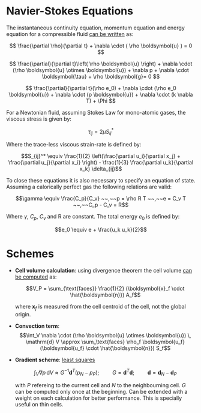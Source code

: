 # Navier-Stokes Equations
The instantaneous continuity equation, momentum equation and energy equation for a compressible fluid [can be written](https://www.cfd-online.com/Wiki/Navier-Stokes_equations) as: 

$$
\frac{\partial \rho}{\partial t} +
\nabla \cdot ( \rho \boldsymbol{u} ) = 0
$$

$$
\frac{\partial}{\partial t}\left( \rho \boldsymbol{u} \right) +
\nabla \cdot (\rho \boldsymbol{u} \otimes \boldsymbol{u}) + \nabla p  + \nabla \cdot \boldsymbol{\tau} + \rho \boldsymbol{g}= 0
$$

$$
\frac{\partial}{\partial t}(\rho e_0) + \nabla \cdot (\rho e_0 \boldsymbol{u}) + \nabla \cdot (p \boldsymbol{u}) + \nabla \cdot (k \nabla T) + \Phi
$$

For a Newtonian fluid, assuming Stokes Law for mono-atomic gases, the viscous stress is given by: 

$$
\tau_{ij} = 2 \mu S_{ij}^*
$$

Where the trace-less viscous strain-rate is defined by: 

$$S_{ij}^* \equiv \frac{1}{2} \left(\frac{\partial u_i}{\partial x_j} + \frac{\partial u_j}{\partial x_i} \right) - \frac{1}{3} \frac{\partial u_k}{\partial x_k} \delta_{ij}$$

To close these equations it is also necessary to specify an equation of state. Assuming a calorically perfect gas the following relations are valid:

$$\gamma \equiv \frac{C_p}{C_v} ~~,~~p = \rho R T ~~,~~e = C_v T ~~,~~C_p - C_v = R$$

Where $\gamma$, $C_p$, $C_v$ and R are constant.
The total energy $e_0$ is defined by: 

$$e_0 \equiv e + \frac{u_k u_k}{2}$$

# Schemes

- **Cell volume calculation**: using divergence theorem the cell volume [can be computed](https://www.youtube.com/watch?v=x2CsJUE8bZo&list=PLnJ8lIgfDbkp5DtCPtP2rcqEEUJk-PM8N&index=3) as: 
  
  $$V_P = \sum_{\text{faces}} \frac{1}{2} (\boldsymbol{x}_f \cdot \hat{\boldsymbol{n}}) A_f$$

  where $\boldsymbol{x}_f$ is measured from the cell centroid of the cell, not the global origin.

- **Convection term**:
  $$\int_V \nabla \cdot (\rho \boldsymbol{u} \otimes \boldsymbol{u}) \, \mathrm{d} V \approx \sum_\text{faces} \rho_f \boldsymbol{u_f} (\boldsymbol{u_f} \cdot \hat{\boldsymbol{n}}) S_f$$

- **Gradient scheme**: [least squares](https://www.youtube.com/watch?v=7ymFkxx2R_k&list=PLnJ8lIgfDbkp5DtCPtP2rcqEEUJk-PM8N&index=4)
  
  $$\int_V  \nabla p \, \mathrm{d}V \approx G^{-1} \boldsymbol{d}^T (p_N - p_P); \hspace{1cm} G = \boldsymbol{d}^T \boldsymbol{d} ; \hspace{1cm} \boldsymbol{d} = \boldsymbol{d}_N-\boldsymbol{d}_P$$

  with $P$ refereing to the current cell and $N$ to the neighbourning cell. $G$ can be computed only once at the beginning.
  Can be extended with a weight on each calculation for better performance. This is specially useful on thin cells.

  